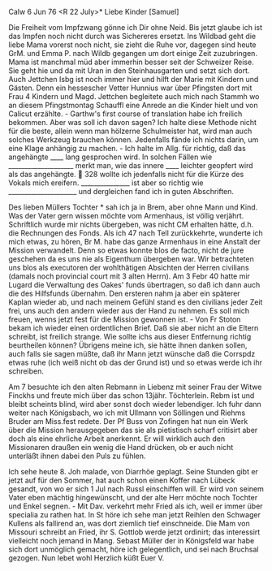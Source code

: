  Calw 6 Jun 76
 <R 22 July>*
Liebe Kinder [Samuel]

Die Freiheit vom Impfzwang gönne ich Dir ohne Neid. Bis jetzt glaube ich ist das Impfen noch nicht durch was Sichereres ersetzt. Ins Wildbad geht die liebe Mama vorerst noch nicht, sie zieht die Ruhe vor, dagegen sind heute GrM. und Emma P. nach Wildb gegangen um dort einige Zeit zuzubringen. Mama ist manchmal müd aber immerhin besser seit der Schweizer Reise. Sie geht hie und da mit Uran in den Steinhausgarten und setzt sich dort. Auch Jettchen Isbg ist noch immer hier und hilft der Marie mit Kindern und Gästen. Denn ein hessescher Vetter Hunnius war über Pfingsten dort mit Frau 4 Kindern und Magd. Jettchen begleitete auch mich nach Stammh wo an diesem Pfingstmontag Schauffl eine Anrede an die Kinder hielt und von Calicut erzählte. - Garthw's first course of translation habe ich freilich bekommen. Aber was soll ich davon sagen? Ich halte diese Methode nicht für die beste, allein wenn man hölzerne Schulmeister hat, wird man auch solches Werkzeug brauchen können. Jedenfalls fände ich nichts darin, um eine Klage anhängig zu machen. - Ich halte im Allg. für richtig, daß das angehängte ____ lang gesprochen wird. In solchen Fällen wie ____________________ merkt man, wie das innere ____ leichter geopfert wird als das angehängte.  328 wollte ich jedenfalls nicht für die Kürze des Vokals mich ereifern. _______________ ist aber so richtig wie _____________________ und dergleichen fand ich in guten Abschriften.

Des lieben Müllers Tochter <Frau von Jabbo Kittel>* sah ich ja in Brem, aber ohne Mann und Kind. Was der Vater gern wissen möchte vom Armenhaus, ist völlig verjährt. Schriftlich wurde mir nichts übergeben, was nicht CM erhalten hätte, d.h. die Rechnungen des Fonds. Als ich 47 nach Tell zurückkehrte, wunderte ich mich etwas, zu hören, Br M. habe das ganze Armenhaus in eine Anstalt der Mission verwandelt. Denn so etwas konnte blos de facto, nicht de jure geschehen da es uns nie als Eigenthum übergeben war. Wir betrachteten uns blos als executoren der wohlthätigen Absichten der Herren civilians (damals noch provincial court mit 3 alten Herrn). Am 3 Febr 40 hatte mir Lugard die Verwaltung des Oakes' funds übertragen, so daß ich dann auch die des Hilfsfunds übernahm. Den ersteren nahm ja aber ein späterer Kaplan wieder ab, und nach meinem Gefühl stand es den civilians jeder Zeit frei, uns auch den andern wieder aus der Hand zu nehmen. Es soll mich freuen, wenns jetzt fest für die Mission gewonnen ist. - Von Fr Stoton bekam ich wieder einen ordentlichen Brief. Daß sie aber nicht an die Eltern schreibt, ist freilich strange. Wie sollte ichs aus dieser Entfernung richtig beurtheilen können? Übrigens meine ich, sie hätte ihnen danken sollen, auch falls sie sagen müßte, daß ihr Mann jetzt wünsche daß die Corrspdz etwas ruhe (ich weiß nicht ob das der Grund ist) und so etwas werde ich ihr schreiben.

Am 7 besuchte ich den alten Rebmann in Liebenz mit seiner Frau der Witwe Finckhs und freute mich über das schon 13jähr. Töchterlein. Rebm ist und bleibt scheints blind, wird aber sonst doch wieder lebendiger. Ich fuhr dann weiter nach Königsbach, wo ich mit Ullmann von Söllingen und Riehms Bruder am Miss.fest redete. Der Pf Buss von Zofingen hat nun ein Werk über die Mission herausgegeben das sie als pietistisch scharf critisirt aber doch als eine ehrliche Arbeit anerkennt. Er will wirklich auch den Missionaren draußen ein wenig die Hand drücken, ob er auch nicht unterläßt ihnen dabei den Puls zu fühlen.

Ich sehe heute 8. Joh malade, von Diarrhöe geplagt. Seine Stunden gibt er jetzt auf für den Sommer, hat auch schon einen Koffer nach Lübeck gesandt, von wo er sich 1 Jul nach Russl einschiffen will. Er wird von seinem Vater eben mächtig hingewünscht, und der alte Herr möchte noch Tochter und Enkel segnen. - Mit Dav. verkehrt mehr Fried als ich, weil er immer über specialia zu rathen hat. In St höre ich sehe man jetzt Reihlen den Schwager Kullens als fallirend an, was dort ziemlich tief einschneide. Die Mam von Missouri schreibt an Fried, ihr S. Gottlob werde jetzt ordinirt; das interessirt vielleicht noch jemand in Mang. Sebast Müller der in Königsfeld war habe sich dort unmöglich gemacht, höre ich gelegentlich, und sei nach Bruchsal gezogen. Nun lebet wohl
 Herzlich küßt Euer V.
